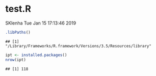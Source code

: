 test.R
================
SKlenha
Tue Jan 15 17:13:46 2019

``` r
.libPaths()
```

    ## [1] "/Library/Frameworks/R.framework/Versions/3.5/Resources/library"

``` r
ipt <- installed.packages()
nrow(ipt)
```

    ## [1] 118
